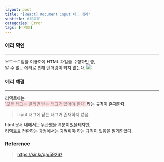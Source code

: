 ```yaml
---
layout: post
title: "[React] Document input 태그 에러"
subtitle: #부제목
categories: Error
tags: [리액트]
---
```


### 에러 확인
---
부트스트랩을 이용하여 HTML 파일을 수정하던 중,<BR>
알 수 없는 에러로 인해 렌더링이 되지 않는다.
![](https://img1.daumcdn.net/thumb/R1280x0/?scode=mtistory2&fname=https%3A%2F%2Fblog.kakaocdn.net%2Fdn%2FbiSVmY%2FbtrXHXyxOvg%2FkWzYu8XLCFcgoAiZqnxN3k%2Fimg.png)

### 에러 해결
---
리액트에는 <br>
<span style='background-color: #ffdce0; color: #808080;'> '모든 태그는 열리면 닫는 태그가 있어야 한다' </span> 라는 규칙이 존재한다.

> input 태그에 닫는 태그가 존재하지 않음.

html 문서 내에서는 무관했을 부분이었을테지만,<br>
리액트로 전환하는 과정에서는 지켜줘야 하는 규칙이 있음을 알게되었다.

### Reference
> <https://sir.kr/qa/59262>
